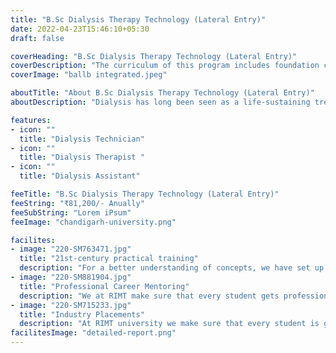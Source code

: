 ```yaml
---
title: "B.Sc Dialysis Therapy Technology (Lateral Entry)"
date: 2022-04-23T15:46:10+05:30
draft: false

coverHeading: "B.Sc Dialysis Therapy Technology (Lateral Entry)"
coverDescription: "The curriculum of this program includes foundation courses on communication, basic clinical and professional skills"
coverImage: "ballb integrated.jpeg"

aboutTitle: "About B.Sc Dialysis Therapy Technology (Lateral Entry)"
aboutDescription: "Dialysis has long been seen as a life-sustaining treatment aimed at extending survival and improving quality of life. Dialysis is used to keep the body operating as normally as possible while the kidneys are repaired or a person awaits a kidney transplant. Salt and other waste products would collect in the blood without working kidneys or dialysis, poisoning the human body. The Dialysis Therapy Technologist supervises hemodialysis assistants and auxiliary employees, plans dialysis prescription implementation, manages intradialytic problems, and compiles and maintains dialysis patients' records. During dialysis, they are in charge of keeping a close eye on the patient and the machine. Dialysis Therapy Technologist (also known as hemodialysis technologist or hemodialysis technologist) is a person who works in the field of dialysis therapy."

features:
- icon: ""
  title: "Dialysis Technician"
- icon: ""
  title: "Dialysis Therapist "
- icon: ""
  title: "Dialysis Assistant"

feeTitle: "B.Sc Dialysis Therapy Technology (Lateral Entry)"
feeString: "₹81,200/- Anually"
feeSubString: "Lorem iPsum"
feeImage: "chandigarh-university.png"

facilites:
- image: "220-SM763471.jpg"
  title: "21st-century practical training"
  description: "For a better understanding of concepts, we have set up advanced 21st-century tools equipped with advanced training methods so that students can learn every concept practically in a better way."
- image: "220-SM881904.jpg"
  title: "Professional Career Mentoring"
  description: "We at RIMT make sure that every student gets professional career mentoring from the industry experts to set career targets & for this we have created a career & placement cell too."
- image: "220-SM715233.jpg"
  title: "Industry Placements"
  description: "At RIMT university we make sure that every student is getting placed, each year more than 500 companies visit the campus of RIMT to hire our brightest of the talents"
facilitesImage: "detailed-report.png"
---
```



